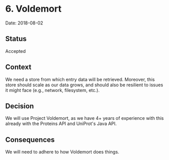 # 6. Voldemort

Date: 2018-08-02

## Status

Accepted

## Context

We need a store from which entry data will be retrieved. Moreover, this store should scale as our data grows,
and should also be resilient to issues it might face (e.g., network, filesystem, etc.).

## Decision

We will use Project Voldemort, as we have 4+ years of experience with this already with the Proteins API and UniProt's Java API.

## Consequences

We will need to adhere to how Voldemort does things.
